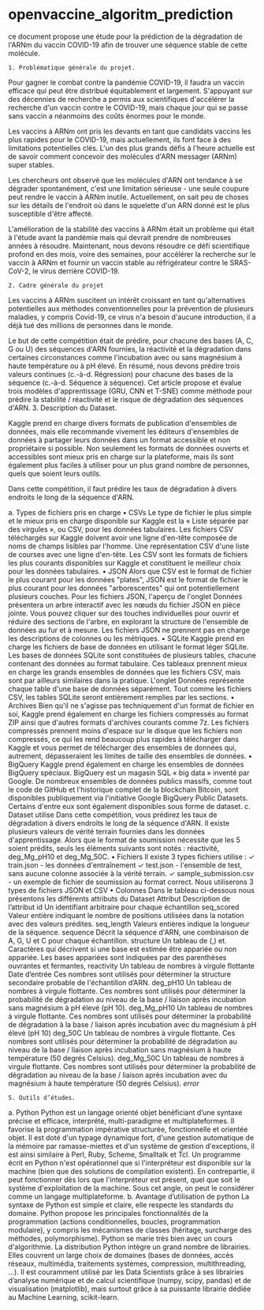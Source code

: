 # openvaccine_algoritm_prediction
ce document propose une étude pour la prédiction de la dégradation de l'ARNm du vaccin COVID-19 afin de trouver une séquence stable de cette molécule.

	1. Problématique générale du projet.
Pour gagner le combat contre la pandémie COVID-19, il faudra un vaccin efficace qui
peut être distribué équitablement et largement. S'appuyant sur des décennies de
recherche a permis aux scientifiques d'accélérer la recherche d'un vaccin contre le
COVID-19, mais chaque jour qui se passe sans vaccin a néanmoins des coûts énormes
pour le monde.

Les vaccins à ARNm ont pris les devants en tant que candidats vaccins les plus rapides
pour le COVID-19, mais actuellement, ils font face à des limitations potentielles clés.
L'un des plus grands défis à l'heure actuelle est de savoir comment concevoir des
molécules d'ARN messager (ARNm) super stables.

Les chercheurs ont observé que les molécules d'ARN ont tendance à se dégrader
spontanément, c'est une limitation sérieuse - une seule coupure peut rendre le vaccin à
ARNm inutile.
Actuellement, on sait peu de choses sur les détails de l'endroit où dans le squelette d'un
ARN donné est le plus susceptible d'être affecté.

L'amélioration de la stabilité des vaccins à ARNm était un problème qui était à l'étude
avant la pandémie mais qui devrait prendre de nombreuses années à résoudre.
Maintenant, nous devons résoudre ce défi scientifique profond en des mois, voire des
semaines, pour accélérer la recherche sur le vaccin à ARNm et fournir un vaccin stable
au réfrigérateur contre le SRAS-CoV-2, le virus derrière COVID-19.

	2. Cadre générale du projet 
Les vaccins à ARNm suscitent un intérêt croissant en tant qu'alternatives potentielles
aux méthodes conventionnelles pour la prévention de plusieurs maladies, y compris
Covid-19, ce virus n'a besoin d'aucune introduction, il a déjà tué des millions de
personnes dans le monde.
	
Le but de cette compétition était de prédire, pour chacune des bases (A, C, G ou U) des
séquences d'ARN fournies, la réactivité et la dégradation dans certaines circonstances
comme l'incubation avec ou sans magnésium à haute température ou à pH élevé. En
résumé, nous devons prédire trois valeurs continues (c.-à-d. Régression) pour chacune
des bases de la séquence (c.-à-d. Séquence à séquence).
Cet article propose et évalue trois modèles d'apprentissage (GRU, CNN et T-SNE)
comme méthode pour prédire la stabilité / réactivité et le risque de dégradation des séquences d'ARN. 
	3. Description du Dataset.
	
Kaggle prend en charge divers formats de publication d'ensembles de données, mais elle
recommande vivement les éditeurs d'ensembles de données à partager leurs données
dans un format accessible et non propriétaire si possible. Non seulement les formats de
données ouverts et accessibles sont mieux pris en charge sur la plateforme, mais ils sont
également plus faciles à utiliser pour un plus grand nombre de personnes, quels que
soient leurs outils.

Dans cette compétition, il faut prédire les taux de dégradation à divers endroits le long
de la séquence d'ARN.

a. Types de fichiers pris en charge
• CSVs
Le type de fichier le plus simple et le mieux pris en charge disponible sur Kaggle est la
« Liste séparée par des virgules », ou CSV, pour les données tabulaires. Les fichiers
CSV téléchargés sur Kaggle doivent avoir une ligne d'en-tête composée de noms de 
champs lisibles par l'homme. Une représentation CSV d'une liste de courses avec une
ligne d'en-tête.
Les CSV sont les formats de fichiers les plus courants disponibles sur Kaggle et
constituent le meilleur choix pour les données tabulaires.
• JSON
Alors que CSV est le format de fichier le plus courant pour les données "plates", JSON
est le format de fichier le plus courant pour les données "arborescentes" qui ont
potentiellement plusieurs couches.
Pour les fichiers JSON, l'aperçu de l'onglet Données présentera un arbre interactif avec
les nœuds du fichier JSON en pièce jointe. Vous pouvez cliquer sur des touches
individuelles pour ouvrir et réduire des sections de l'arbre, en explorant la structure de
l'ensemble de données au fur et à mesure. Les fichiers JSON ne prennent pas en charge
les descriptions de colonnes ou les métriques.
• SQLite
Kaggle prend en charge les fichiers de base de données en utilisant le format léger
SQLite. Les bases de données SQLite sont constituées de plusieurs tables, chacune
contenant des données au format tabulaire. Ces tableaux prennent mieux en charge les
grands ensembles de données que les fichiers CSV, mais sont par ailleurs similaires dans
la pratique.
L'onglet Données représente chaque table d'une base de données séparément. Tout
comme les fichiers CSV, les tables SQLite seront entièrement remplies par les sections.
• Archives
Bien qu'il ne s'agisse pas techniquement d'un format de fichier en soi, Kaggle prend
également en charge les fichiers compressés au format ZIP ainsi que d'autres formats
d'archives courants comme 7z.
Les fichiers compressés prennent moins d'espace sur le disque que les fichiers non
compressés, ce qui les rend beaucoup plus rapides à télécharger dans Kaggle et vous
permet de télécharger des ensembles de données qui, autrement, dépasseraient les
limites de taille des ensembles de données.
• BigQuery
Kaggle prend également en charge les ensembles de données BigQuery spéciaux.
BigQuery est un magasin SQL « big data » inventé par Google. De nombreux ensembles
de données publics massifs, comme tout le code de GitHub et l'historique complet de la
blockchain Bitcoin, sont disponibles publiquement via l'initiative Google BigQuery
Public Datasets. Certains d'entre eux sont également disponibles sous forme de dataset.
c. Dataset utilise
Dans cette compétition, vous prédirez les taux de dégradation à divers endroits le long
de la séquence d'ARN.
Il existe plusieurs valeurs de vérité terrain fournies dans les données d'apprentissage.
Alors que le format de soumission nécessite que les 5 soient prédits, seuls les éléments
suivants sont notés : réactivité, deg_Mg_pH10 et deg_Mg_50C.
• Fichiers
Il existe 3 types fichiers utilise :
✓ train.json - les données d'entraînement
✓ test.json - l'ensemble de test, sans aucune colonne associée à la vérité terrain.
✓ sample_submission.csv - un exemple de fichier de soumission au format correct.
Nous utiliserons 3 types de fichiers JSON et CSV
• Colonnes
Dans le tableau ci-dessous nous présentons les différents attributs du Dataset
Attribut Description de l’attribut
id Un identifiant arbitraire pour chaque échantillon
seq_scored
Valeur entière indiquant le nombre de positions utilisées dans la notation avec
des valeurs prédites.
seq_length Valeurs entières indique la longueur de la séquence.
sequence
Décrit la séquence d'ARN, une combinaison de A, G, U et C pour chaque
échantillon.
structure
Un tableau de (,) et. Caractères qui décrivent si une base est estimée être
appariée ou non appariée. Les bases appariées sont indiquées par des
parenthèses ouvrantes et fermantes,
reactivity
Un tableau de nombres à virgule flottante Date d’entrée Ces nombres sont
utilisés pour déterminer la structure secondaire probable de l'échantillon d’ARN.
deg_pH10
Un tableau de nombres à virgule flottante. Ces nombres sont utilisés pour
déterminer la probabilité de dégradation au niveau de la base / liaison après
incubation sans magnésium à pH élevé (pH 10).
deg_Mg_pH10
Un tableau de nombres à virgule flottante. Ces nombres sont utilisés pour
déterminer la probabilité de dégradation à la base / liaison après incubation avec
du magnésium à pH élevé (pH 10)
deg_50C
Un tableau de nombres à virgule flottante. Ces nombres sont utilisés pour
déterminer la probabilité de dégradation au niveau de la base / liaison après
incubation sans magnésium à haute température (50 degrés Celsius).
deg_Mg_50C
Un tableau de nombres à virgule flottante. Ces nombres sont utilisés pour
déterminer la probabilité de dégradation au niveau de la base / liaison après
incubation avec du magnésium à haute température (50 degrés Celsius).
*_error_*
	
	5. Outils d’études.
a. Python
Python est un langage orienté objet bénéficiant d’une syntaxe précise et
efficace, interprété, multi-paradigme et multiplateformes. Il favorise la programmation
impérative structurée, fonctionnelle et orientée objet. Il est doté d'un typage
dynamique fort, d'une gestion automatique de la mémoire par ramasse-miettes et
d'un système de gestion d'exceptions, il est ainsi similaire à Perl, Ruby, Scheme,
Smalltalk et Tcl.
Un programme écrit en Python n'est opérationnel que si l'interpréteur est disponible sur
la machine (bien que des solutions de compilation existent). En contrepartie, il peut
fonctionner dès lors que l'interpréteur est présent, quel que soit le système d'exploitation
de la machine. Sous cet angle, on peut le considérer comme un langage multiplateforme.
b. Avantage d’utilisation de python
La syntaxe de Python est simple et claire, elle respecte les standards du domaine. Python
propose les principales fonctionnalités de la programmation (actions conditionnelles,
boucles, programmation modulaire), y compris les mécanismes de classes (héritage,
surcharge des méthodes, polymorphisme). Python se marie très bien avec un cours
d'algorithmie.
La distribution Python intègre un grand nombre de librairies. Elles couvrent un large
choix de domaines (bases de données, accès réseaux, multimédia, traitements systèmes,
compression, multithreading, ...).
Il est couramment utilisé par les Data Scientists grâce à ses librairies d’analyse
numérique et de calcul scientifique (numpy, scipy, pandas) et de visualisation
(matplotlib), mais surtout grâce à sa puissante librairie dédiée au Machine
Learning, scikit-learn.

